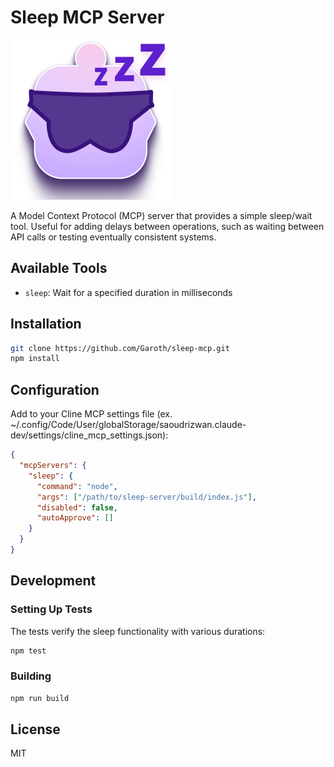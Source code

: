 # Sleep MCP Server

<img src="assets/sleep-server.png" width="256" alt="Sleep MCP Logo" />

A Model Context Protocol (MCP) server that provides a simple sleep/wait tool. Useful for adding delays between operations, such as waiting between API calls or testing eventually consistent systems.

## Available Tools

- `sleep`: Wait for a specified duration in milliseconds

## Installation

```bash
git clone https://github.com/Garoth/sleep-mcp.git
npm install
```

## Configuration

Add to your Cline MCP settings file (ex. ~/.config/Code/User/globalStorage/saoudrizwan.claude-dev/settings/cline_mcp_settings.json):

```json
{
  "mcpServers": {
    "sleep": {
      "command": "node",
      "args": ["/path/to/sleep-server/build/index.js"],
      "disabled": false,
      "autoApprove": []
    }
  }
}
```

## Development

### Setting Up Tests

The tests verify the sleep functionality with various durations:

```bash
npm test
```

### Building

```bash
npm run build
```

## License

MIT
